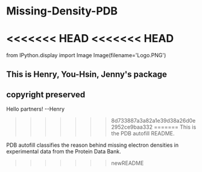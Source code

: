 # Missing-Density-PDB
<<<<<<< HEAD
<<<<<<< HEAD
=======

from IPython.display import Image
Image(filename='Logo.PNG')

## This is Henry, You-Hsin, Jenny's package
## copyright preserved

Hello partners! --Henry
>>>>>>> 8d733887a3a82a1e39d38a26d0e2952ce9baa332
=======
This is the PDB autofill README.

PDB autofill classifies the reason behind missing electron densities in experimental data from the Protein Data Bank.
>>>>>>> newREADME
